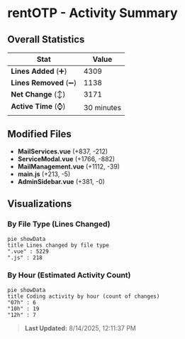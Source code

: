 # rentOTP - Activity Summary 

## Overall Statistics

| Stat                   | Value                                                             |
| ---------------------- | ----------------------------------------------------------------- |
| **Lines Added** (➕)   | 4309                                          |
| **Lines Removed** (➖) | 1138                                        |
| **Net Change** (↕)    | 3171                |
| **Active Time** (⌚)   | 30 minutes |


## Modified Files
- **MailServices.vue** (+837, -212)
- **ServiceModal.vue** (+1766, -882)
- **MailManagement.vue** (+1112, -39)
- **main.js** (+213, -5)
- **AdminSidebar.vue** (+381, -0)

## Visualizations

### By File Type (Lines Changed)

```mermaid
pie showData
title Lines changed by file type
".vue" : 5229
".js" : 218
```

### By Hour (Estimated Activity Count)

```mermaid
pie showData
title Coding activity by hour (count of changes)
"07h" : 6
"10h" : 19
"12h" : 7
```


> **Last Updated:** 8/14/2025, 12:11:37 PM